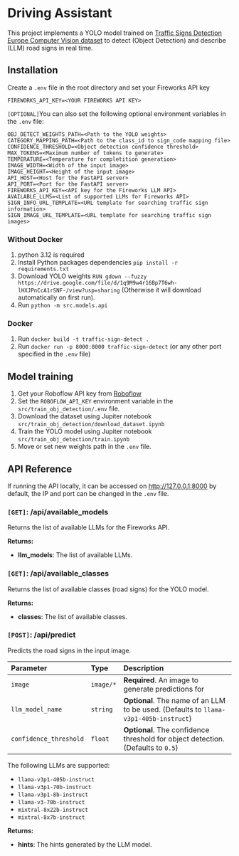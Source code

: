 
# Driving Assistant

This project implements a YOLO model trained on [Traffic Signs Detection Europe Computer Vision dataset](https://universe.roboflow.com/radu-oprea-r4xnm/traffic-signs-detection-europe) to detect (Object Detection) and describe (LLM) road signs in real time.

## Installation

Create a `.env` file in the root directory and set your Fireworks API key

```text
FIREWORKS_API_KEY=<YOUR FIREWORKS API KEY>
```
```[OPTIONAL]```You can also set the following optional environment variables in the `.env` file:
```text
OBJ_DETECT_WEIGHTS_PATH=<Path to the YOLO weights>
CATEGORY_MAPPING_PATH=<Path to the class_id to sign_code mapping file>
CONFIDENCE_THRESHOLD=<Object detection confidence threshold>
MAX_TOKENS=<Maximum number of tokens to generate>
TEMPERATURE=<Temperature for completition generation>
IMAGE_WIDTH=<Width of the input image>
IMAGE_HEIGHT=<Height of the input image>
API_HOST=<Host for the FastAPI server>
API_PORT=<Port for the FastAPI server>
FIREWORKS_API_KEY=<API key for the Fireworks LLM API>
AVAILABLE_LLMS=<List of supported LLMs for Fireworks API>
SIGN_INFO_URL_TEMPLATE=<URL template for searching traffic sign information>
SIGN_IMAGE_URL_TEMPLATE=<URL template for searching traffic sign images>
```

### Without Docker
1. python 3.12 is required
2. Install Python packages dependencies `pip install -r requirements.txt`
3. Download YOLO weights `RUN gdown --fuzzy https://drive.google.com/file/d/1q9M9w4r16Bp7T6wh-lHXJPnCcA1rSNF-/view?usp=sharing` (Otherwise it will download automatically on first run).
4. Run `python -m src.models.api`

### Docker
1. Run `docker build -t traffic-sign-detect .`
2. Run `docker run -p 8000:8000 traffic-sign-detect` (or any other port specified in the `.env` file)

## Model training
1. Get your Roboflow API key from [Roboflow](https://docs.roboflow.com/api-reference/authentication)
2. Set the `ROBOFLOW_API_KEY` environment variable in the `src/train_obj_detection/.env` file.
3. Download the dataset using Jupiter notebook `src/train_obj_detection/download_dataset.ipynb`
4. Train the YOLO model using Jupiter notebook `src/train_obj_detection/train.ipynb`
5. Move or set new weights path in the `.env` file.

## API Reference
If running the API locally, it can be accessed on http://127.0.0.1:8000 by default, the IP and port can be changed in the `.env` file.

### ```[GET]```: /api/available_models

Returns the list of available LLMs for the Fireworks API.

**Returns:**
  - **llm_models**: The list of available LLMs.

### ```[GET]```: /api/available_classes

Returns the list of available classes (road signs) for the YOLO model.

**Returns:**
  - **classes**: The list of available classes.

### ```[POST]```: /api/predict

Predicts the road signs in the input image.

| Parameter | Type     | Description                       |
| :-------- | :------- | :-------------------------------- |
| `image`      | `image/*` | **Required**. An image to generate predictions for |
| `llm_model_name`      | `string` | **Optional**. The name of an LLM to be used. (Defaults to `llama-v3p1-405b-instruct`) |
| `confidence_threshold`      | `float` | **Optional**. The confidence threshold for object detection. (Defaults to `0.5`) |

The following LLMs are supported:
- `llama-v3p1-405b-instruct`
- `llama-v3p1-70b-instruct`
- `llama-v3p1-8b-instruct`
- `llama-v3-70b-instruct`
- `mixtral-8x22b-instruct`
- `mixtral-8x7b-instruct`

**Returns:**
  - **hints**: The hints generated by the LLM model.